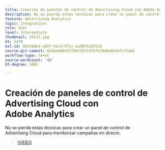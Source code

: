 ```yaml
---
title: Creación de paneles de control de Advertising Cloud con Adobe Analytics
description: No se pierda estas técnicas para crear un panel de control de Advertising Cloud para monitorizar campañas en directo.
feature: Advertising Analytics
topic: Integrations
role: User
level: Intermediate
thumbnail: 35121.jpg
kt: 5478
exl-id: 9e53a8b4-a02f-41c4-97cc-ea50751d75c8
source-git-commit: d24bab984f57dbf197c5f6fb39d0a82e6fcf2ad2
workflow-type: tm+mt
source-wordcount: '40'
ht-degree: 100%

---
```


# Creación de paneles de control de Advertising Cloud con Adobe Analytics

No se pierda estas técnicas para crear un panel de control de Advertising Cloud para monitorizar campañas en directo.

>[!VIDEO](https://video.tv.adobe.com/v/35121/?quality=12&learn=on)
